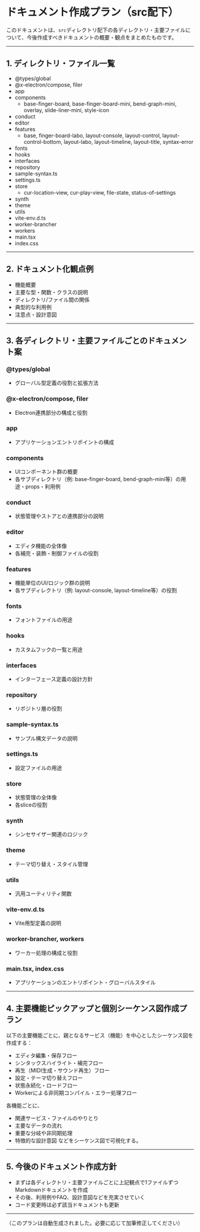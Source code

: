 # ドキュメント作成プラン（src配下）

このドキュメントは、`src`ディレクトリ配下の各ディレクトリ・主要ファイルについて、今後作成すべきドキュメントの概要・観点をまとめたものです。

---

## 1. ディレクトリ・ファイル一覧

- @types/global
- @x-electron/compose, filer
- app
- components
  - base-finger-board, base-finger-board-mini, bend-graph-mini, overlay, slide-liner-mini, style-icon
- conduct
- editor
- features
  - base, finger-board-labo, layout-console, layout-control, layout-control-bottom, layout-labo, layout-timeline, layout-title, syntax-error
- fonts
- hooks
- interfaces
- repository
- sample-syntax.ts
- settings.ts
- store
  - cur-location-view, cur-play-view, file-state, status-of-settings
- synth
- theme
- utils
- vite-env.d.ts
- worker-brancher
- workers
- main.tsx
- index.css

---

## 2. ドキュメント化観点例

- 機能概要
- 主要な型・関数・クラスの説明
- ディレクトリ/ファイル間の関係
- 典型的な利用例
- 注意点・設計意図

---

## 3. 各ディレクトリ・主要ファイルごとのドキュメント案

### @types/global
- グローバル型定義の役割と拡張方法

### @x-electron/compose, filer
- Electron連携部分の構成と役割

### app
- アプリケーションエントリポイントの構成

### components
- UIコンポーネント群の概要
- 各サブディレクトリ（例: base-finger-board, bend-graph-mini等）の用途・props・利用例

### conduct
- 状態管理やストアとの連携部分の説明

### editor
- エディタ機能の全体像
- 各補完・装飾・制御ファイルの役割

### features
- 機能単位のUI/ロジック群の説明
- 各サブディレクトリ（例: layout-console, layout-timeline等）の役割

### fonts
- フォントファイルの用途

### hooks
- カスタムフックの一覧と用途

### interfaces
- インターフェース定義の設計方針

### repository
- リポジトリ層の役割

### sample-syntax.ts
- サンプル構文データの説明

### settings.ts
- 設定ファイルの用途

### store
- 状態管理の全体像
- 各sliceの役割

### synth
- シンセサイザー関連のロジック

### theme
- テーマ切り替え・スタイル管理

### utils
- 汎用ユーティリティ関数

### vite-env.d.ts
- Vite用型定義の説明

### worker-brancher, workers
- ワーカー処理の構成と役割

### main.tsx, index.css
- アプリケーションのエントリポイント・グローバルスタイル

---

## 4. 主要機能ピックアップと個別シーケンス図作成プラン

以下の主要機能ごとに、親となるサービス（機能）を中心としたシーケンス図を作成する：

- エディタ編集・保存フロー
- シンタックスハイライト・補完フロー
- 再生（MIDI生成・サウンド再生）フロー
- 設定・テーマ切り替えフロー
- 状態永続化・ロードフロー
- Workerによる非同期コンパイル・エラー処理フロー

各機能ごとに、
- 関連サービス・ファイルのやりとり
- 主要なデータの流れ
- 重要な分岐や非同期処理
- 特徴的な設計意図
などをシーケンス図で可視化する。

---

## 5. 今後のドキュメント作成方針

- まずは各ディレクトリ・主要ファイルごとに上記観点で1ファイルずつMarkdownドキュメントを作成
- その後、利用例やFAQ、設計意図などを充実させていく
- コード変更時は必ず該当ドキュメントも更新

---

（このプランは自動生成されました。必要に応じて加筆修正してください） 